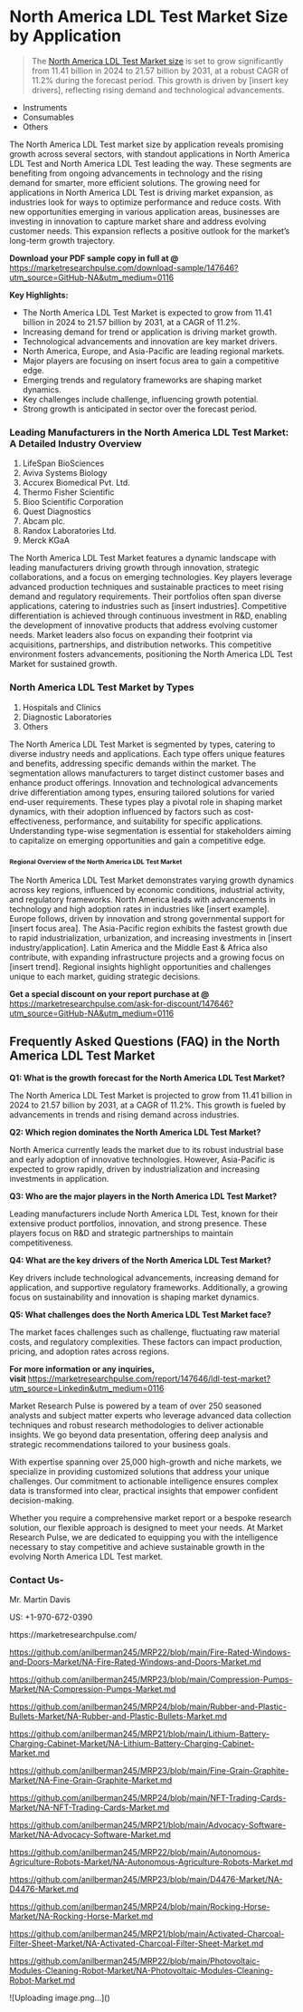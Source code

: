 <h1>North America LDL Test Market&nbsp;Size by Application</h1><blockquote><p>The <a href="https://marketresearchpulse.com/download-sample/147646?utm_source=GitHub-NA&amp;utm_medium=0116">North America LDL Test Market size</a> is set to grow significantly from 11.41 billion in 2024 to 21.57 billion by 2031, at a robust CAGR of 11.2% during the forecast period. This growth is driven by [insert key drivers], reflecting rising demand and technological advancements.</p></blockquote><ul><li>Instruments<li> Consumables<li> Others</li></ul><p>The North America LDL Test market size by application reveals promising growth across several sectors, with standout applications in North America LDL Test and North America LDL Test leading the way. These segments are benefiting from ongoing advancements in technology and the rising demand for smarter, more efficient solutions. The growing need for applications in North America LDL Test is driving market expansion, as industries look for ways to optimize performance and reduce costs. With new opportunities emerging in various application areas, businesses are investing in innovation to capture market share and address evolving customer needs. This expansion reflects a positive outlook for the market’s long-term growth trajectory.</p><p><strong>Download your PDF sample copy in full at @ </strong><a href="https://marketresearchpulse.com/download-sample/147646?utm_source=GitHub-NA&amp;utm_medium=0116">https://marketresearchpulse.com/download-sample/147646?utm_source=GitHub-NA&amp;utm_medium=0116</a></p><p><strong>Key Highlights: </strong></p><ul><li>The North America LDL Test Market is expected to grow from 11.41 billion in 2024 to 21.57 billion by 2031, at a CAGR of 11.2%.</li><li>Increasing demand for trend or application is driving market growth.</li><li>Technological advancements and innovation are key market drivers.</li><li>North America, Europe, and Asia-Pacific are leading regional markets.</li><li>Major players are focusing on insert focus area to gain a competitive edge.</li><li>Emerging trends and regulatory frameworks are shaping market dynamics.</li><li>Key challenges include challenge, influencing growth potential.</li><li>Strong growth is anticipated in sector over the forecast period.</li></ul><h3>Leading Manufacturers in the North America LDL Test Market: A Detailed Industry Overview</h3><ol><li>LifeSpan BioSciences</li><li>Aviva Systems Biology</li><li>Accurex Biomedical Pvt. Ltd.</li><li>Thermo Fisher Scientific</li><li>Bioo Scientific Corporation</li><li>Quest Diagnostics</li><li>Abcam plc.</li><li>Randox Laboratories Ltd.</li><li>Merck KGaA</li></ol><div class="flex max-w-full flex-col flex-grow"><div class="min-h-8 text-message flex w-full flex-col items-end gap-2 whitespace-normal break-words [.text-message+&amp;]:mt-5" dir="auto" data-message-author-role="assistant" data-message-id="fd8432e4-4910-450d-b182-61b7bfb0a01f" data-message-model-slug="gpt-4o"><div class="flex w-full flex-col gap-1 empty:hidden first:pt-[3px]"><div class="markdown prose w-full break-words dark:prose-invert light"><p>The North America LDL Test Market features a dynamic landscape with leading manufacturers driving growth through innovation, strategic collaborations, and a focus on emerging technologies. Key players leverage advanced production techniques and sustainable practices to meet rising demand and regulatory requirements. Their portfolios often span diverse applications, catering to industries such as [insert industries]. Competitive differentiation is achieved through continuous investment in R&amp;D, enabling the development of innovative products that address evolving customer needs. Market leaders also focus on expanding their footprint via acquisitions, partnerships, and distribution networks. This competitive environment fosters advancements, positioning the North America LDL Test Market for sustained growth.</p></div></div></div></div><h3>North America LDL Test Market by Types</h3><ol><li>Hospitals and Clinics<li> Diagnostic Laboratories<li> Others</li></ol><div class="flex max-w-full flex-col flex-grow"><div class="min-h-8 text-message flex w-full flex-col items-end gap-2 whitespace-normal break-words [.text-message+&amp;]:mt-5" dir="auto" data-message-author-role="assistant" data-message-id="084470be-0bb7-4664-bddf-5156b4f41249" data-message-model-slug="gpt-4o-mini"><div class="flex w-full flex-col gap-1 empty:hidden first:pt-[3px]"><div class="markdown prose w-full break-words dark:prose-invert light"><p>The North America LDL Test Market is segmented by types, catering to diverse industry needs and applications. Each type offers unique features and benefits, addressing specific demands within the market. The segmentation allows manufacturers to target distinct customer bases and enhance product offerings. Innovation and technological advancements drive differentiation among types, ensuring tailored solutions for varied end-user requirements. These types play a pivotal role in shaping market dynamics, with their adoption influenced by factors such as cost-effectiveness, performance, and suitability for specific applications. Understanding type-wise segmentation is essential for stakeholders aiming to capitalize on emerging opportunities and gain a competitive edge.</p></div></div></div></div><h3><span style="font-size: 11px;">Regional Overview of the North America LDL Test Market</span></h3><div class="flex max-w-full flex-col flex-grow"><div class="min-h-8 text-message flex w-full flex-col items-end gap-2 whitespace-normal break-words [.text-message+&amp;]:mt-5" dir="auto" data-message-author-role="assistant" data-message-id="e9038762-ce64-4e30-91c9-9bd413514231" data-message-model-slug="gpt-4o-mini"><div class="flex w-full flex-col gap-1 empty:hidden first:pt-[3px]"><div class="markdown prose w-full break-words dark:prose-invert light"><p>The North America LDL Test Market demonstrates varying growth dynamics across key regions, influenced by economic conditions, industrial activity, and regulatory frameworks. North America leads with advancements in technology and high adoption rates in industries like [insert example]. Europe follows, driven by innovation and strong governmental support for [insert focus area]. The Asia-Pacific region exhibits the fastest growth due to rapid industrialization, urbanization, and increasing investments in [insert industry/application]. Latin America and the Middle East &amp; Africa also contribute, with expanding infrastructure projects and a growing focus on [insert trend]. Regional insights highlight opportunities and challenges unique to each market, guiding strategic decisions.</p></div></div></div></div><p><strong>Get a special discount on your report purchase at @ </strong><a href="https://marketresearchpulse.com/ask-for-discount/147646?utm_source=GitHub-NA&amp;utm_medium=0116">https://marketresearchpulse.com/ask-for-discount/147646?utm_source=GitHub-NA&amp;utm_medium=0116</a></p><h2>Frequently Asked Questions (FAQ) in the North America LDL Test Market</h2><p><strong>Q1: What is the growth forecast for the North America LDL Test Market?</strong></p><p>The North America LDL Test Market is projected to grow from 11.41 billion in 2024 to 21.57 billion by 2031, at a CAGR of 11.2%. This growth is fueled by advancements in trends and rising demand across industries.</p><p><strong>Q2: Which region dominates the North America LDL Test Market?</strong></p><p>North America currently leads the market due to its robust industrial base and early adoption of innovative technologies. However, Asia-Pacific is expected to grow rapidly, driven by industrialization and increasing investments in application.</p><p><strong>Q3: Who are the major players in the North America LDL Test Market?</strong></p><p>Leading manufacturers include North America LDL Test, known for their extensive product portfolios, innovation, and strong presence. These players focus on R&amp;D and strategic partnerships to maintain competitiveness.</p><p><strong>Q4: What are the key drivers of the North America LDL Test Market?</strong></p><p>Key drivers include technological advancements, increasing demand for application, and supportive regulatory frameworks. Additionally, a growing focus on sustainability and innovation is shaping market dynamics.</p><p><strong>Q5: What challenges does the North America LDL Test Market face?</strong></p><p>The market faces challenges such as challenge, fluctuating raw material costs, and regulatory complexities. These factors can impact production, pricing, and adoption rates across regions.</p><p><strong>For more information or any inquiries, visit&nbsp;</strong><a href="https://marketresearchpulse.com/report/147646/ldl-test-market?utm_source=Linkedin&utm_medium=0116">https://marketresearchpulse.com/report/147646/ldl-test-market?utm_source=Linkedin&utm_medium=0116</a></p><p>Market Research Pulse is powered by a team of over 250 seasoned analysts and subject matter experts who leverage advanced data collection techniques and robust research methodologies to deliver actionable insights. We go beyond data presentation, offering deep analysis and strategic recommendations tailored to your business goals.</p><p>With expertise spanning over 25,000 high-growth and niche markets, we specialize in providing customized solutions that address your unique challenges. Our commitment to actionable intelligence ensures complex data is transformed into clear, practical insights that empower confident decision-making.</p><p>Whether you require a comprehensive market report or a bespoke research solution, our flexible approach is designed to meet your needs. At Market Research Pulse, we are dedicated to equipping you with the intelligence necessary to stay competitive and achieve sustainable growth in the evolving North America LDL Test market.</p><h3><strong>Contact Us-</strong></h3><p>Mr. Martin Davis</p><p>US: +1-970-672-0390</p><p>https://marketresearchpulse.com/</p><p><a href="https://github.com/anilberman245/MRP22/blob/main/Fire-Rated-Windows-and-Doors-Market/NA-Fire-Rated-Windows-and-Doors-Market.md">https://github.com/anilberman245/MRP22/blob/main/Fire-Rated-Windows-and-Doors-Market/NA-Fire-Rated-Windows-and-Doors-Market.md</a></p><p><a href="https://github.com/anilberman245/MRP23/blob/main/Compression-Pumps-Market/NA-Compression-Pumps-Market.md">https://github.com/anilberman245/MRP23/blob/main/Compression-Pumps-Market/NA-Compression-Pumps-Market.md</a></p><p><a href="https://github.com/anilberman245/MRP24/blob/main/Rubber-and-Plastic-Bullets-Market/NA-Rubber-and-Plastic-Bullets-Market.md">https://github.com/anilberman245/MRP24/blob/main/Rubber-and-Plastic-Bullets-Market/NA-Rubber-and-Plastic-Bullets-Market.md</a></p><p><a href="https://github.com/anilberman245/MRP21/blob/main/Lithium-Battery-Charging-Cabinet-Market/NA-Lithium-Battery-Charging-Cabinet-Market.md">https://github.com/anilberman245/MRP21/blob/main/Lithium-Battery-Charging-Cabinet-Market/NA-Lithium-Battery-Charging-Cabinet-Market.md</a></p><p><a href="https://github.com/anilberman245/MRP23/blob/main/Fine-Grain-Graphite-Market/NA-Fine-Grain-Graphite-Market.md">https://github.com/anilberman245/MRP23/blob/main/Fine-Grain-Graphite-Market/NA-Fine-Grain-Graphite-Market.md</a></p><p><a href="https://github.com/anilberman245/MRP24/blob/main/NFT-Trading-Cards-Market/NA-NFT-Trading-Cards-Market.md">https://github.com/anilberman245/MRP24/blob/main/NFT-Trading-Cards-Market/NA-NFT-Trading-Cards-Market.md</a></p><p><a href="https://github.com/anilberman245/MRP21/blob/main/Advocacy-Software-Market/NA-Advocacy-Software-Market.md">https://github.com/anilberman245/MRP21/blob/main/Advocacy-Software-Market/NA-Advocacy-Software-Market.md</a></p><p><a href="https://github.com/anilberman245/MRP22/blob/main/Autonomous-Agriculture-Robots-Market/NA-Autonomous-Agriculture-Robots-Market.md">https://github.com/anilberman245/MRP22/blob/main/Autonomous-Agriculture-Robots-Market/NA-Autonomous-Agriculture-Robots-Market.md</a></p><p><a href="https://github.com/anilberman245/MRP23/blob/main/D4476-Market/NA-D4476-Market.md">https://github.com/anilberman245/MRP23/blob/main/D4476-Market/NA-D4476-Market.md</a></p><p><a href="https://github.com/anilberman245/MRP24/blob/main/Rocking-Horse-Market/NA-Rocking-Horse-Market.md">https://github.com/anilberman245/MRP24/blob/main/Rocking-Horse-Market/NA-Rocking-Horse-Market.md</a></p><p><a href="https://github.com/anilberman245/MRP21/blob/main/Activated-Charcoal-Filter-Sheet-Market/NA-Activated-Charcoal-Filter-Sheet-Market.md">https://github.com/anilberman245/MRP21/blob/main/Activated-Charcoal-Filter-Sheet-Market/NA-Activated-Charcoal-Filter-Sheet-Market.md</a></p><p><a href="https://github.com/anilberman245/MRP22/blob/main/Photovoltaic-Modules-Cleaning-Robot-Market/NA-Photovoltaic-Modules-Cleaning-Robot-Market.md">https://github.com/anilberman245/MRP22/blob/main/Photovoltaic-Modules-Cleaning-Robot-Market/NA-Photovoltaic-Modules-Cleaning-Robot-Market.md</a></p>
![Uploading image.png…]()
